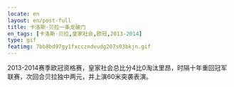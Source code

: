 ```yaml
---
locate: en
layout: en/post-full
title: 卡洛斯·贝拉一条龙破门
en_tags: [卡洛斯·贝拉,皇家社会,欧冠,2013-2014]
type: gif
featimg: 7bb8bd97gy1fxcczndvudg207s03bkjn.gif
---
```


2013-2014赛季欧冠资格赛，皇家社会总比分4比0淘汰里昂，时隔十年重回冠军联赛，次回合贝拉独中两元，并上演60米突袭表演。